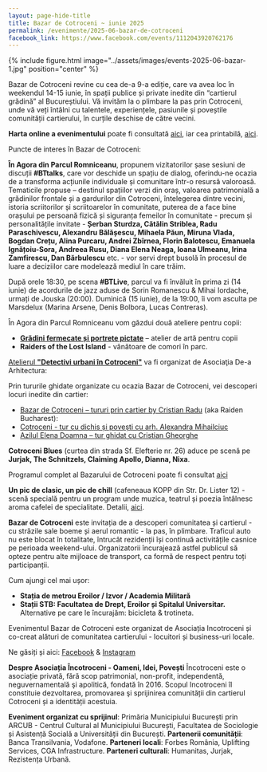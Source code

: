 ```yaml
---
layout: page-hide-title
title: Bazar de Cotroceni ~ iunie 2025
permalink: /evenimente/2025-06-bazar-de-cotroceni
facebook_link: https://www.facebook.com/events/1112043920762176
---
```


{% include figure.html image="../assets/images/events-2025-06-bazar-1.jpg" position="center" %}

Bazar de Cotroceni revine cu cea de-a 9-a ediție, care va avea loc în weekendul 14-15 iunie, în spații publice și private inedite din “cartierul grădină” al Bucureștiului. Vă invităm la o plimbare la pas prin Cotroceni, unde vă veți întâlni cu talentele, experiențele, pasiunile și poveștile comunității cartierului, în curțile deschise de către vecini.

**Harta online a evenimentului** poate fi consultată [aici](https://www.google.com/maps/d/edit?mid=1F_M_xbLQZRmzKTt1EDgFphgxw83UlAMP&usp=sharing), iar cea printabilă, [aici](https://incotroceni.ro/evenimente/2025-06-bazar-de-cotroceni/harta).

Puncte de interes în Bazar de Cotroceni:

**În Agora din Parcul Romniceanu**, propunem vizitatorilor șase sesiuni de discuții **#BTtalks**, care vor deschide un spațiu de dialog, oferindu-ne ocazia de a transforma acțiunile individuale și comunitare într-o resursă valoroasă. Tematicile propuse – destinul spațiilor verzi din oraș, valoarea patrimonială a grădinilor frontale și a gardurilor din Cotroceni, întelegerea dintre vecini, istoria scriitorilor și scriitoarelor în comunitate, puterea de a face bine orașului pe persoană fizică și siguranța femeilor în comunitate - precum și personalitățile invitate - **Șerban Sturdza, Cătălin Striblea, Radu Paraschivescu, Alexandru Bălășescu, Mihaela Păun, Miruna Vlada, Bogdan Crețu, Alina Purcaru, Andrei Zbîrnea, Florin Balotescu, Emanuela Ignățoiu-Sora, Andreea Rusu, Diana Elena Neaga, Ioana Ulmeanu, Irina Zamfirescu, Dan Bărbulescu** etc. - vor servi drept busolă în procesul de luare a deciziilor care modelează mediul în care trăim.

După orele 18:30, pe scena **#BTLive**, parcul va fi învăluit în prima zi (14 iunie) de acordurile de jazz aduse de Sorin Romanescu &amp; Mihai Iordache, urmați de Jouska (20:00). Duminică (15 iunie), de la 19:00, îi vom asculta pe Marsdelux (Marina Arsene, Denis Bolbora, Lucas Contreras).

În Agora din Parcul Romniceanu vom găzdui două ateliere pentru copii:
- **[Grădini fermecate și portrete pictate](https://fb.me/e/bxH1NLaPF)** – atelier de artă pentru copii
- **Raiders of the Lost Island** - vânătoare de comori în parc.

[Atelierul **"Detectivi urbani în Cotroceni"**](https://fb.me/e/3agdc07ZG) va fi organizat de Asociaţia De-a Arhitectura:

Prin tururile ghidate organizate cu ocazia Bazar de Cotroceni, vei descoperi locuri inedite din cartier:
- [Bazar de Cotroceni – tururi prin cartier by Cristian Radu](https://fb.me/e/3k7hjiBHz) (aka Raiden Bucharest):
- [Cotroceni - tur cu dichis și povești cu arh. Alexandra Mihailciuc](https://bit.ly/4jAwf4E)
- [Azilul Elena Doamna – tur ghidat cu Cristian Gheorghe](https://fb.me/e/68Xu781Rg)

**Cotroceni Blues** (curtea din strada Sf. Elefterie nr. 26) aduce pe scenă pe **Jurjak, The Schnitzels, Claiming Apollo, Dianna, Nixa**.

Programul complet al Bazarului de Cotroceni poate fi consultat [aici](https://fb.me/e/6cr309c1B)

**Un pic de clasic, un pic de chill** (cafeneaua KOPP din Str. Dr. Lister 12) - scenă specială pentru un program unde muzica, teatrul și poezia întâlnesc aroma cafelei de specialitate. Detalii, [aici](https://fb.me/e/4FLKsOwfT).

**Bazar de Cotroceni** este invitația de a descoperi comunitatea și cartierul - cu străzile sale boeme și aerul romantic - la pas, în plimbare. Traficul auto nu este blocat în totalitate, întrucât rezidenții își continuă activitățile casnice pe perioada weekend-ului. Organizatorii încurajează astfel publicul să opteze pentru alte mijloace de transport, ca formă de respect pentru toți participanții.

Cum ajungi cel mai ușor:
- **Stația de metrou Eroilor / Izvor / Academia Militară**
- **Stații STB: Facultatea de Drept, Eroilor și Spitalul Universitar.**
Alternative pe care le încurajăm: bicicleta &amp; trotineta.

Evenimentul Bazar de Cotroceni este organizat de Asociația Incotroceni și co-creat alături de comunitatea cartierului - locuitori și business-uri locale.

Ne găsiți și aici: [Facebook](https://www.facebook.com/search/top?q=incotroceni) & [Instagram](https://www.instagram.com/incotroceni/)

**Despre Asociația Încotroceni - Oameni, Idei, Povești**
Încotroceni este o asociație privată, fără scop patrimonial, non-profit, independentă, neguvernamentală şi apolitică, fondată în 2016. Scopul Incotroceni îl constituie dezvoltarea, promovarea şi sprijinirea comunității din cartierul Cotroceni și a identității acestuia.

**Eveniment organizat cu sprijinul**: Primăria Municipiului București prin ARCUB - Centrul Cultural
al Municipiului București, Facultatea de Sociologie și Asistență Socială a Universității din București.
**Partenerii comunității**: Banca Transilvania, Vodafone.
**Parteneri locali**: Forbes România, Uplifting Services, CGA Infrastructure.
**Parteneri culturali**: Humanitas, Jurjak, Rezistența Urbană.
